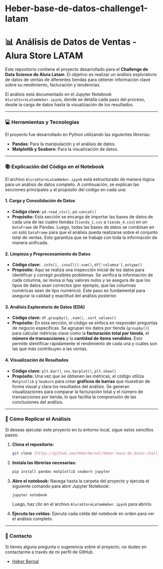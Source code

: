 # Heber-base-de-datos-challenge1-latam
# 📊 Análisis de Datos de Ventas - Alura Store LATAM

Este repositorio contiene el proyecto desarrollado para el **Challenge de Data Science de Alura Latam**. El objetivo es realizar un análisis exploratorio de datos de ventas de diferentes tiendas para obtener información clave sobre su rendimiento, facturación y tendencias.

El análisis está documentado en el Jupyter Notebook `AluraStoreLatamHeber.ipynb`, donde se detalla cada paso del proceso, desde la carga de datos hasta la visualización de los resultados.

---

### 💻 Herramientas y Tecnologías

El proyecto fue desarrollado en Python utilizando las siguientes librerías:

* **Pandas**: Para la manipulación y el análisis de datos.
* **Matplotlib y Seaborn**: Para la visualización de datos.

---

### 📚 Explicación del Código en el Notebook

El archivo `AluraStoreLatamHeber.ipynb` está estructurado de manera lógica para un análisis de datos completo. A continuación, se explican las secciones principales y el propósito del código en cada una:

#### 1. Carga y Consolidación de Datos
* **Código clave:** `pd.read_csv()`, `pd.concat()`
* **Propósito:** Esta sección se encarga de importar las bases de datos de cada una de las cuatro tiendas (`tienda_1.csv` a `tienda_4.csv`) en un `DataFrame` de Pandas. Luego, todas las bases de datos se combinan en un solo `DataFrame` para que el análisis pueda realizarse sobre el conjunto total de ventas. Esto garantiza que se trabaje con toda la información de manera unificada.

#### 2. Limpieza y Preprocesamiento de Datos
* **Código clave:** `.info()`, `.isnull().sum()`, `df['columna'].astype()`
* **Propósito:** Aquí se realiza una inspección inicial de los datos para identificar y corregir posibles problemas. Se verifica la información de cada columna, se revisa si hay valores nulos y se asegura de que los tipos de datos sean correctos (por ejemplo, que las columnas numéricas sean de tipo numérico). Este paso es fundamental para asegurar la calidad y exactitud del análisis posterior.

#### 3. Análisis Exploratorio de Datos (EDA)
* **Código clave:** `df.groupby()`, `.sum()`, `.sort_values()`
* **Propósito:** En esta sección, el código se enfoca en responder preguntas de negocio específicas. Se agrupan los datos por tienda (`groupby()`) para calcular métricas clave como la **facturación total por tienda**, el **número de transacciones** y la **cantidad de ítems vendidos**. Esto permite identificar rápidamente el rendimiento de cada una y cuáles son las que más contribuyen a las ventas.

#### 4. Visualización de Resultados
* **Código clave:** `plt.bar()`, `sns.barplot()`, `plt.show()`
* **Propósito:** Una vez que se obtienen las métricas, el código utiliza `Matplotlib` y `Seaborn` para crear **gráficos de barras** que muestran de forma visual y clara los resultados del análisis. Se generan visualizaciones para comparar la facturación total y el número de transacciones por tienda, lo que facilita la comprensión de las conclusiones del análisis.

---

### 🚀 Cómo Replicar el Análisis

Si deseas ejecutar este proyecto en tu entorno local, sigue estos sencillos pasos:

1.  **Clona el repositorio:**
    ```bash
    git clone [https://github.com/HeberBernal/Heber-base-de-datos-challenge1-latam.git](https://github.com/HeberBernal/Heber-base-de-datos-challenge1-latam.git)
    ```

2.  **Instala las librerías necesarias:**
    ```bash
    pip install pandas matplotlib seaborn jupyter
    ```

3.  **Abre el notebook:**
    Navega hasta la carpeta del proyecto y ejecuta el siguiente comando para abrir Jupyter Notebook:
    ```bash
    jupyter notebook
    ```
    Luego, haz clic en el archivo `AluraStoreLatamHeber.ipynb` para abrirlo.

4.  **Ejecuta las celdas:**
    Ejecuta cada celda del notebook en orden para ver el análisis completo.

---

### 📧 Contacto

Si tienes alguna pregunta o sugerencia sobre el proyecto, no dudes en contactarme a través de mi perfil de GitHub.

* [Heber Bernal](https://github.com/HeberBernal)
